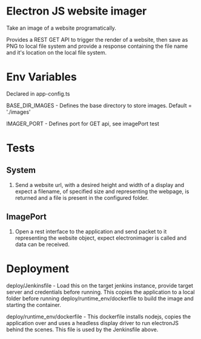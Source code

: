 # Electron JS website imager
Take an image of a website programatically.

Provides a REST GET API to trigger the render of a website, then save as PNG to local file system and provide a response containing the file name and it's location on the local file system.

# Env Variables
Declared in app-config.ts

BASE_DIR_IMAGES - Defines the base directory to store images. Default = './images'

IMAGER_PORT - Defines port for GET api, see imagePort test

# Tests
## System
1. Send a website url, with a desired height and width of a display and expect a filename, of specified size and representing the webpage, is returned and a file is present in the configured folder.

## ImagePort
1. Open a rest interface to the application and send packet to it representing the website object, expect electronimager is called and data can be received.

# Deployment
deploy/Jenkinsfile - Load this on the target jenkins instance, provide target server and credentials before running. This copies the application to a local folder before running deploy/runtime_env/dockerfile to build the image and starting the container.

deploy/runtime_env/dockerfile - This dockerfile installs nodejs, copies the application over and uses a headless display driver to run electronJS behind the scenes. This file is used by the Jenkinsfile above.